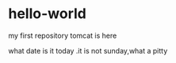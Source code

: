 # hello-world
my first repository
tomcat is here



what date is it today .it is not sunday,what a pitty
